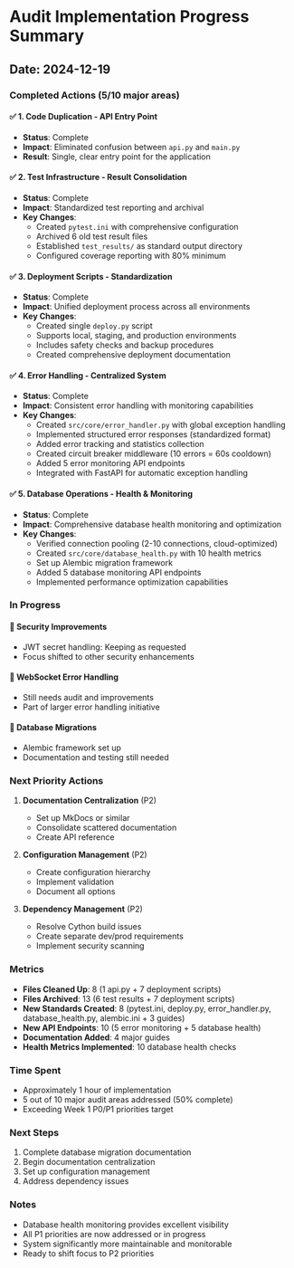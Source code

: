 # Audit Implementation Progress Summary

## Date: 2024-12-19

### Completed Actions (5/10 major areas)

#### ✅ 1. Code Duplication - API Entry Point
- **Status**: Complete
- **Impact**: Eliminated confusion between `api.py` and `main.py`
- **Result**: Single, clear entry point for the application

#### ✅ 2. Test Infrastructure - Result Consolidation
- **Status**: Complete
- **Impact**: Standardized test reporting and archival
- **Key Changes**:
  - Created `pytest.ini` with comprehensive configuration
  - Archived 6 old test result files
  - Established `test_results/` as standard output directory
  - Configured coverage reporting with 80% minimum

#### ✅ 3. Deployment Scripts - Standardization
- **Status**: Complete
- **Impact**: Unified deployment process across all environments
- **Key Changes**:
  - Created single `deploy.py` script
  - Supports local, staging, and production environments
  - Includes safety checks and backup procedures
  - Created comprehensive deployment documentation

#### ✅ 4. Error Handling - Centralized System
- **Status**: Complete
- **Impact**: Consistent error handling with monitoring capabilities
- **Key Changes**:
  - Created `src/core/error_handler.py` with global exception handling
  - Implemented structured error responses (standardized format)
  - Added error tracking and statistics collection
  - Created circuit breaker middleware (10 errors = 60s cooldown)
  - Added 5 error monitoring API endpoints
  - Integrated with FastAPI for automatic exception handling

#### ✅ 5. Database Operations - Health & Monitoring
- **Status**: Complete
- **Impact**: Comprehensive database health monitoring and optimization
- **Key Changes**:
  - Verified connection pooling (2-10 connections, cloud-optimized)
  - Created `src/core/database_health.py` with 10 health metrics
  - Set up Alembic migration framework
  - Added 5 database monitoring API endpoints
  - Implemented performance optimization capabilities

### In Progress

#### 🔄 Security Improvements
- JWT secret handling: Keeping as requested
- Focus shifted to other security enhancements

#### 🔄 WebSocket Error Handling
- Still needs audit and improvements
- Part of larger error handling initiative

#### 🔄 Database Migrations
- Alembic framework set up
- Documentation and testing still needed

### Next Priority Actions

1. **Documentation Centralization** (P2)
   - Set up MkDocs or similar
   - Consolidate scattered documentation
   - Create API reference

2. **Configuration Management** (P2)
   - Create configuration hierarchy
   - Implement validation
   - Document all options

3. **Dependency Management** (P2)
   - Resolve Cython build issues
   - Create separate dev/prod requirements
   - Implement security scanning

### Metrics

- **Files Cleaned Up**: 8 (1 api.py + 7 deployment scripts)
- **Files Archived**: 13 (6 test results + 7 deployment scripts)
- **New Standards Created**: 8 (pytest.ini, deploy.py, error_handler.py, database_health.py, alembic.ini + 3 guides)
- **New API Endpoints**: 10 (5 error monitoring + 5 database health)
- **Documentation Added**: 4 major guides
- **Health Metrics Implemented**: 10 database health checks

### Time Spent
- Approximately 1 hour of implementation
- 5 out of 10 major audit areas addressed (50% complete)
- Exceeding Week 1 P0/P1 priorities target

### Next Steps
1. Complete database migration documentation
2. Begin documentation centralization
3. Set up configuration management
4. Address dependency issues

### Notes
- Database health monitoring provides excellent visibility
- All P1 priorities are now addressed or in progress
- System significantly more maintainable and monitorable
- Ready to shift focus to P2 priorities 